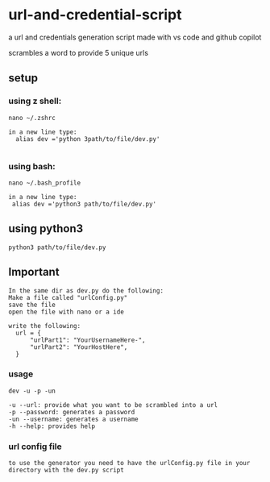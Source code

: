 # url-and-credential-script



a url and credentials generation script made with vs code and github copilot

scrambles a word to provide 5 unique urls


## setup

### using z shell:
```
nano ~/.zshrc

in a new line type:
  alias dev ='python 3path/to/file/dev.py'
 
 ```
 
 ### using bash:
 
 ```
 nano ~/.bash_profile
 
 in a new line type:
  alias dev ='python3 path/to/file/dev.py'
 
 ```
 
 ## using python3
```
python3 path/to/file/dev.py
```
 ## Important
```
In the same dir as dev.py do the following:
Make a file called "urlConfig.py"
save the file
open the file with nano or a ide

write the following:
  url = {
      "urlPart1": "YourUsernameHere-",
      "urlPart2": "YourHostHere",
  }

``` 
 ### usage
 
 ```
 dev -u -p -un
 
 -u --url: provide what you want to be scrambled into a url
 -p --password: generates a password
 -un --username: generates a username
 -h --help: provides help
 ```
 
 ### url config file
 ```
 to use the generator you need to have the urlConfig.py file in your directory with the dev.py script
 
 ```
